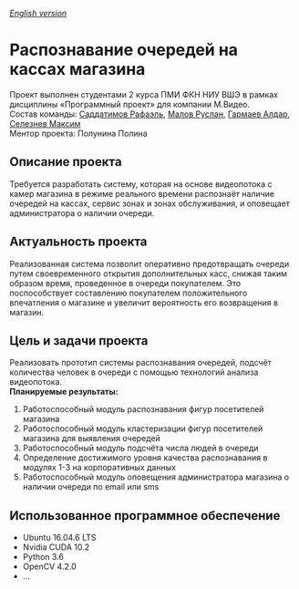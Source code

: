 *[English version](README_ENG.md "English version")*

# Распознавание очередей на кассах магазина
Проект выполнен студентами 2 курса ПМИ ФКН НИУ ВШЭ в рамках дисциплины «Программный проект» для компании М.Видео.  
Состав команды: [Саддатимов Рафаэль](https://github.com/rsaddatimov "Саддатимов Рафаэль"), [Малов Руслан](https://github.com/dogda116 "Малов Руслан"), [Гармаев Алдар](https://github.com/dogda116 "Гармаев Алдар"), [Селезнев Максим](https://github.com/mh1m "Селезнев Максим")  
Ментор проекта: Полунина Полина

## Описание проекта
Требуется разработать систему, которая на основе видеопотока с камер магазина в режиме реального времени распознаёт наличие очередей на кассах, сервис зонах и зонах обслуживания, и оповещает администратора о наличии очереди.

## Актуальность проекта
Реализованная система позволит оперативно предотвращать очереди путем своевременного открытия дополнительных касс, снижая таким образом время, проведенное в очереди покупателем. 
Это поспособствует составлению покупателем положительного впечатления о магазине и увеличит вероятность его возвращения в магазин.

## Цель и задачи проекта
Реализовать прототип системы распознавания очередей, подсчёт количества человек в очереди с помощью технологий анализа видеопотока.  
**Планируемые результаты:**  
1. Работоспособный модуль распознавания фигур посетителей магазина
2. Работоспособный модуль кластеризации фигур посетителей магазина для выявления очередей
3. Работоспособный модуль подсчёта числа людей в очереди
4. Определение достижимого уровня качества распознавания в модулях 1-3 на корпоративных данных
5. Работоспособный модуль оповещения администратора магазина о наличии очереди по email или sms

## Использованное программное обеспечение
* Ubuntu 16.04.6 LTS
* Nvidia CUDA 10.2
* Python 3.6
* OpenCV 4.2.0
* ...
